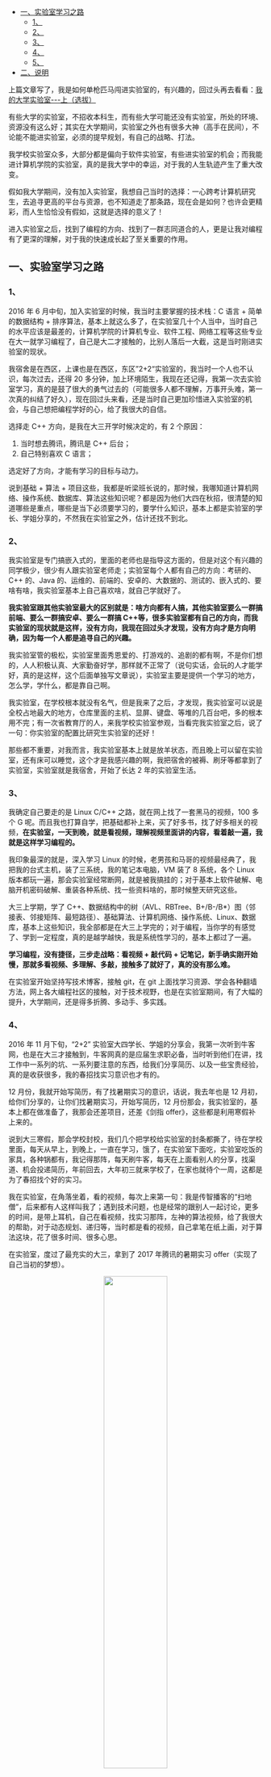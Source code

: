 - [一、实验室学习之路](#一实验室学习之路)
  - [1、](#1)
  - [2、](#2)
  - [3、](#3)
  - [4、](#4)
  - [5、](#5)
- [二、说明](#二说明)

上篇文章写了，我是如何单枪匹马闯进实验室的，有兴趣的，回过头再去看看：[我的大学实验室---上（选拔）](https://mp.weixin.qq.com/s?__biz=MzU4MjQ3NzEyNA==&mid=2247484121&idx=1&sn=34adcd6d3c43199bf073f585833c987b&chksm=fdb6f6f2cac17fe4316e49b3ff2ba9081cc263827f0fac99c2bb4f12eb6f0252d2dfc6307ce9&scene=21#wechat_redirect)

有些大学的实验室，不招收本科生，而有些大学可能还没有实验室，所处的环境、资源没有这么好；其实在大学期间，实验室之外也有很多大神（高手在民间），不论能不能进实验室，必须的提早规划，有自己的战略、打法。

我学校实验室众多，大部分都是偏向于软件实验室，有些进实验室的机会；而我能进计算机学院的实验室，真的是我大学中的幸运，对于我的人生轨迹产生了重大改变。

假如我大学期间，没有加入实验室，我想自己当时的选择：一心跨考计算机研究生，去追寻更高的平台与资源，也不知道走了那条路，现在会是如何？也许会更精彩，而人生恰恰没有假如，这就是选择的意义了！

进入实验室之后，找到了编程的方向、找到了一群志同道合的人，更是让我对编程有了更深的理解，对于我的快速成长起了至关重要的作用。

## 一、实验室学习之路

### 1、

2016 年 6 月中旬，加入实验室的时候，我当时主要掌握的技术栈：C 语言 + 简单的数据结构 + 排序算法，基本上就这么多了，在实验室几十个人当中，当时自己的水平应该是最差的，计算机学院的计算机专业、软件工程、网络工程等这些专业在大一就学习编程了，自己是大二才接触的，比别人落后一大截，这是当时刚进实验室的现状。

我宿舍是在西区，上课也是在西区，东区”2+2“实验室的，我当时一个人也不认识，每次过去，还得 20 多分钟，加上环境陌生，我现在还记得，我第一次去实验室学习，真的是鼓了很大的勇气过去的（可能很多人都不理解，万事开头难，第一次真的纠结了好久），现在回过头来看，还是当时自己更加珍惜进入实验室的机会，与自己想把编程学好的心，给了我很大的自信。

选择走 C++ 方向，是我在大三开学时候决定的，有 2 个原因：
1. 当时想去腾讯，腾讯是 C++ 后台；
2. 自己特别喜欢 C 语言；

选定好了方向，才能有学习的目标与动力。

说到基础 + 算法 + 项目这些，我都是听梁班长说的，那时候，我哪知道计算机网络、操作系统、数据库、算法这些知识呢？都是因为他们大四在秋招，很清楚的知道哪些是重点，哪些是当下必须要学习的，要学什么知识，基本上都是实验室的学长、学姐分享的，不然我在实验室之外，估计还找不到北。

### 2、

我实验室是专门搞嵌入式的，里面的老师也是指导这方面的，但是对这个有兴趣的同学极少，很少有人跟实验室老师走；实验室每个人都有自己的方向：考研的、C++ 的、Java 的、运维的、前端的、安卓的、大数据的、测试的、嵌入式的、要啥有啥，我实验室基本上自己喜欢啥，就自己学就好了。

**我实验室跟其他实验室最大的区别就是：啥方向都有人搞，其他实验室要么一群搞前端、要么一群搞安卓、要么一群搞 C++等，很多实验室都有自己的方向，而我实验室的现状就是这样，没有方向，我现在回过头才发现，没有方向才是方向明确，因为每一个人都是追寻自己的兴趣。**

我实验室管的极松，实验室里面秀恩爱的、打游戏的、追剧的都有啊，不是你们想的，人人积极认真、大家勤奋好学，那样就不正常了（说句实话，会玩的人才能学好，真的是这样，这个后面单独写文章说），实验室主要是提供一个学习的地方，怎么学，学什么，都是靠自己啊。

我实验室，在学校根本就没有名气，但是我来了之后，才发现，我实验室可以说是全校占地最大的地方，仓库里面的主机、显屏、键盘、等堆的几百台吧，多的根本用不完；有一次省教育厅的人，来我学校实验室参观，当看完我实验室之后，说了一句：你实验室的配置比研究生实验室的还好！

那些都不重要，对我而言，我实验室基本上就是放羊状态，而且晚上可以留在实验室，还有床可以睡觉，这个才是我感兴趣的啊，我把宿舍的被褥、刷牙等都拿到了实验室，实验室就是我宿舍，开始了长达 2 年的实验室生活。

### 3、

我确定自己要走的是 Linux C/C++ 之路，就在网上找了一套黑马的视频，100 多个 G 呢。而且我也打算自学，把基础都补上来，买了好多书，找了好多相关的视频，**在实验室，一天到晚，就是看视频，理解视频里面讲的内容，看着敲一遍，我就是这样学习编程的。**

我印象最深的就是，深入学习 Linux 的时候，老男孩和马哥的视频最经典了，我把我的台式主机，装了三系统，我的笔记本电脑，VM 装了 8 系统，各个 Linux 版本都玩一遍，那会实验室经常断网，就是被我搞挂的；对于基本上软件破解、电脑开机密码破解、重装各种系统、找一些资料啥的，那时候整天研究这些。

大三上学期，学了 C++、数据结构中的树（AVL、RBTree、B+/B-/B*）图（邻接表、邻接矩阵、最短路径）、基础算法、计算机网络、操作系统、Linux、数据库，基本上这些知识，我全部都是在大三上学完的；对于编程，当你学的有感觉了、学到一定程度，真的是越学越快，我是系统性学习的，基本上都过了一遍。

**学习编程，没有捷径，三步走战略：看视频 + 敲代码 + 记笔记，新手确实刚开始慢，那就多看视频、多理解、多敲，接触多了就好了，真的没有那么难。**

在实验室开始坚持写技术博客，接触 git，在 git 上面找学习资源、学会各种翻墙方法，网上各大编程社区的接触，对于技术视野，也是在实验室期间，有了大幅的提升，大学期间，还是得多折腾、多动手、多实践。

### 4、

2016 年 11 月下旬，“2+2” 实验室大四学长、学姐的分享会，我第一次听到牛客网，也是在大三才接触到，牛客网真的是应届生求职必备，当时听到他们在讲，找工作中一系列的坑、一系列要注意的东西，给我们分享简历、以及一些宝贵经验，真的是收获很多，我的春招找实习意识也才有的。

12 月份，我就开始写简历，有了找暑期实习的意识，话说，我去年也是 12 月初，给你们分享的，让你们找暑期实习，开始写简历，12 月份那会，我实验室的，基本上都在做准备了，我那会还差项目，还差《剑指 offer》，这些都是利用寒假补上来的。

说到大三寒假，那会学校封校，我们几个把学校给实验室的封条都撕了，待在学校里面，每天从早上，到晚上，一直在学习，饿了，在实验室下面吃，实验室吃饭的家具，各种锅都有，我记得那阵，每天刷牛客，每天在上面看别人的分享，找渠道、机会投递简历，年前回去，大年初三就来学校了，在家也就待个一周，这都是为了春招找个好的实习。

我在实验室，在角落坐着，看的视频，每次上来第一句：我是传智播客的“扫地僧”，后来都有人这样叫我了；遇到技术问题，也是经常的跟别人一起讨论，更多的时间，是带上耳机，自己在看视频，找实习那阵，左神的算法视频，给了我很大的帮助，对于动态规划、递归等，当时都是看的视频，自己拿笔在纸上画，对于算法这块，花了很多时间、很多心思。

在实验室，度过了最充实的大三，拿到了 2017 年腾讯的暑期实习 offer（实现了自己当初的梦想）。

<div align=center><img src='https://mmbiz.qpic.cn/mmbiz_png/iaumSdLKJXtTiaDhDpibb8Tz4vMgaHy5I1saHkib6LMkQ6GkiaC3GAcrnu27pKF39pVprrHwToIvEADq19jcIicdtxng/640?wx_fmt=png&tp=webp&wxfrom=5&wx_lazy=1&wx_co=1' width="50%" height="50%"></div>
<p align=center>(2017 年暑期实习腾讯 offer)</p>

### 5、

**我特别珍惜在实验室学习的时间，我自己当初进实验室是多么的困难，既然进来了，就要好好利用起来，知道自己是过来干嘛的，在这里要学到东西；对于我的改变，由以前遇到不会的，光知道问人，到现在慢慢转变为，遇到问题，自己想办法解决，这就是成长。**

**当初刚进实验室，基本上编程也是刚入门，在实验室的一年，真的是巨大的提升，不管是深度还是广度，都学到了很多，是一个学习编程的好地方，有条件，有机会，是可以进去学习的。**

**我一直在强调，牛客网、b 站、知乎、淘宝、脉脉这些地方，要好好利用起来，基本上，你所需要的资源，都可以找到，学会自己去摸索、去思考、去解决问题，你才能学到东西，才能真正的转化为能力的提升。**

我们这届，我实验室贼牛逼了，最后大家基本上都是去：腾讯、百度、阿里、美团、京东、小米，这些大公司，很幸运在实验室遇到了他们，跟他们在一起真好，当初帮助了我很多，希望大家都越来越好。

***我想说的是，即使实验室当初很差，你能不能想办法，把它变强呢！你所在公司的部门是边缘部门，你是否有能力把边缘部门，干到核心部门呢？这就是机会。***

***不要小瞧自己，要相信自己，学会积累、沉淀、再爆发！***

## 二、说明

原创文章链接：[我的大学实验室---中（学习）](https://mp.weixin.qq.com/s?__biz=MzU4MjQ3NzEyNA==&mid=2247484127&idx=1&sn=fa6b93582af94dc41823fc9c3b6976f3&chksm=fdb6f6f4cac17fe29975ffdb976661a12fb3db8fe9bf106034397e75aaa1ccc66457f4ff476f&token=1026755469&lang=zh_CN#rd)
